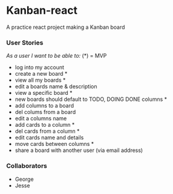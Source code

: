 # Kanban-react
A practice react project making a Kanban board

### User Stories

*As a user I want to be able to:*
(*) = MVP

- log into my account
- create a new board *
- view all my boards *
- edit a boards name & description
- view a specific board *
- new boards should default to TODO, DOING DONE columns *
- add columns to a board
- del colums from a board
- edit a columns name
- add cards to a column *
- del cards from a column *
- edit cards name and details
- move cards between columns *
- share a board with another user (via email address)


### Collaborators

- George
- Jesse
